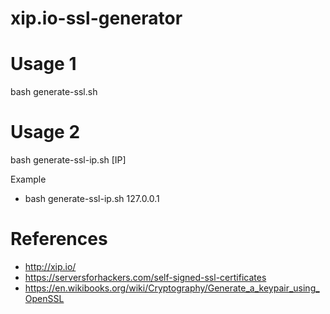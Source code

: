 # xip.io-ssl-generator

# Usage 1
bash generate-ssl.sh

# Usage 2
bash generate-ssl-ip.sh [IP]

Example
- bash generate-ssl-ip.sh 127.0.0.1

# References
- http://xip.io/
- https://serversforhackers.com/self-signed-ssl-certificates
- https://en.wikibooks.org/wiki/Cryptography/Generate_a_keypair_using_OpenSSL
